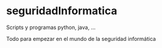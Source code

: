 # seguridadInformatica
Scripts y programas python, java, ...

Todo para empezar en el mundo de la seguridad informática
